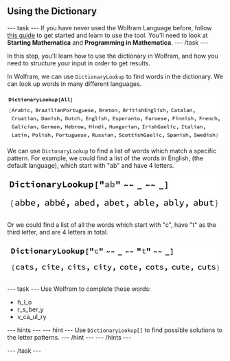 ## Using the Dictionary

--- task ---
If you have never used the Wolfram Language before, follow [this guide](https://projects.raspberrypi.org/en/projects/getting-started-with-mathematica) to get started and learn to use the tool. You'll need to look at **Starting Mathematica** and **Programming in Mathematica**.
--- /task ---

In this step, you'll learn how to use the dictionary in Wolfram, and how you need to structure your input in order to get results.

In Wolfram, we can use `DictionaryLookup` to find words in the dictionary. We can look up words in many different languages.

![dictionary lookup result](images/languages.png)

We can use `DictonaryLookup` to find a list of words which match a specific pattern. For example, we could find a list of the words in English, (the default language), which start with "ab" and have 4 letters.

![dictionary lookup result](images/ab.png)

Or we could find a list of all the words which start with "c", have "t" as the third letter, and are 4 letters in total.

![dictionary lookup result](images/c_t.png)

--- task ---
Use Wolfram to complete these words:

  + h_l_o 
  + r_s_ber_y
  + v_ca_ul_ry

--- hints ---
--- hint ---
Use `DictionaryLookup[]` to find possible solutions to the letter patterns.
--- /hint ---
--- /hints ---

--- /task ---
